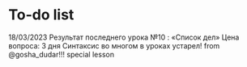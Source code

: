 # To-do list
18/03/2023
Результат последнего урока №10 : «Список дел»
Цена вопроса: 3 дня
Синтаксис во многом в уроках устарел!
from @gosha_dudar!!! special lesson
